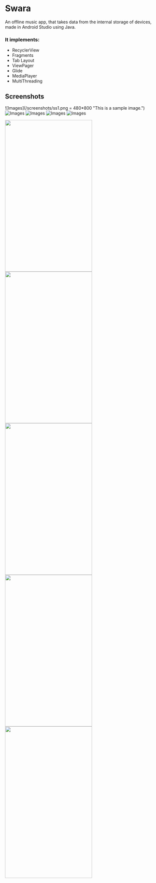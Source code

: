 
# Swara

An offline music app, that takes data from the internal storage of devices, made in Android Studio using Java.

### It implements:

* RecyclerView
* Fragments
* Tab Layout  
* ViewPager
* Glide
* MediaPlayer
* MultiThreading


## Screenshots

![Images](/screenshots/ss1.png = 480*800 "This is a sample image.")
![Images](/screenshots/ss2.png "This is a sample image.")
![Images](/screenshots/ss3.png "This is a sample image.")
![Images](/screenshots/ss4.png "This is a sample image.")
![Images](/screenshots/ss5.png "This is a sample image.")
<p>
  <img src="https://github.com/SarthakSavasil/SWARA/blob/master/screenshots/ss1.png" width="288" height="500" />
  <img src="https://github.com/SarthakSavasil/SWARA/blob/master/screenshots/ss2.png" width="288" height="500" /> 
  <img src="https://github.com/SarthakSavasil/SWARA/blob/master/screenshots/ss3.png" width="288" height="500" />
  <img src="https://github.com/SarthakSavasil/SWARA/blob/master/screenshots/ss4.png" width="288" height="500" />
  <img src="https://github.com/SarthakSavasil/SWARA/blob/master/screenshots/ss5.png" width="288" height="500" />
</p>